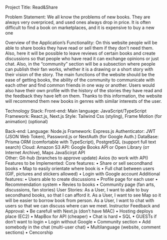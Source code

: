 Project Title: Read&Share

Problem Statement: 
We all know the problems of new books. They are always very overpriced, and used ones always drop in price. It is often difficult to find a book on marketplaces, and it is expensive to buy a new one

Overview of the Application’s Functionality:
On this website people will be able to share books they have read or sell them if they don't need them. 
Also, here it will be possible to leave reviews of certain books and create discussions so that people who have read it can exchange opinions or just chat.
Also, in the “community” section will be a subsection where people can publish their fan works, whether it is a drawing or a short story with their vision of the story.
The main functions of the website should be the ease of getting books, the ability of the community to communicate with each other and find common friends in one way or another. 
Users would also have their own profile with the history of the stories they have read and the feedback they have left on them. Thanks to this information, the website will recommend them new books in genres with similar interests of the user.

Technology Stack:
Front-end:
Main language: JavaScript/TypeScript
Framework: React.js, Next.js
Style: Tailwind Css (styling), Frame Motion (for animation) (optional)

Back-end:
Language: Node.js
Framework: Express.js
Authenticator: JWT (JSON Web Token), Password.js or NextAuth (for Google Auth.)
DataBase: Prisma ORM (comfortable with TypeScript), PostgreSQL (support full text search)
Cloud: Amazon S3
API: Google Books API or Open Library (от Internet Archive), Maps JavaScirpt API	
Other:
Git-hub (branches to approve update)
Axios (to work with API)
Features to be Implemented:
Core features:
•	Share or sell secondhand books
•	Map to easily orientate where book is
•	Full chat between users (GIF, pictures and stickers allowed)
•	Login with Google account
Additional features:
•	Users able to create discussions 
•	Profile page for each user
•	Recommendation system
•	Revies to books 
•	Community page (fan arts, discussions, fan stories)
User Stories:
As a User, I want to able to buy secondhand books, so that I can afford it.
As a User, I want to see Map so it will be easier to borrow book from person.
As a User, I want to chat with users so that we can discuss where can we meet. 
Instructor Feedback and Approval:
•	Be carefull with Next.js (don’t have MAC)
•	Hosting deploys place (EC2)
•	MapBox for API (cheaper)
•	Chat is hard
•	SQL
•	GUESTs if don’t want to login
•	Login without Google
•	Community section
•	Add somebody in the chat (multi-user chat)
•	Multilanguage (website, comment sections)
•	Cencorship
